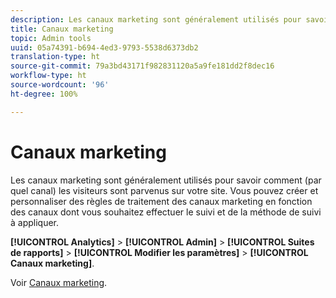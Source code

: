 ```yaml
---
description: Les canaux marketing sont généralement utilisés pour savoir comment les visiteurs sont parvenus sur votre site. Vous pouvez créer et personnaliser des règles de traitement des canaux marketing en fonction des canaux dont vous souhaitez effectuer le suivi et de la méthode de suivi à appliquer.
title: Canaux marketing
topic: Admin tools
uuid: 05a74391-b694-4ed3-9793-5538d6373db2
translation-type: ht
source-git-commit: 79a3bd43171f982831120a5a9fe181dd2f8dec16
workflow-type: ht
source-wordcount: '96'
ht-degree: 100%

---
```



# Canaux marketing

Les canaux marketing sont généralement utilisés pour savoir comment (par quel canal) les visiteurs sont parvenus sur votre site. Vous pouvez créer et personnaliser des règles de traitement des canaux marketing en fonction des canaux dont vous souhaitez effectuer le suivi et de la méthode de suivi à appliquer.

**[!UICONTROL Analytics]** > **[!UICONTROL Admin]** > **[!UICONTROL Suites de rapports]** > **[!UICONTROL Modifier les paramètres]** > **[!UICONTROL Canaux marketing]**.

Voir [Canaux marketing](/help/components/c-marketing-channels/analyze-mc.md).
